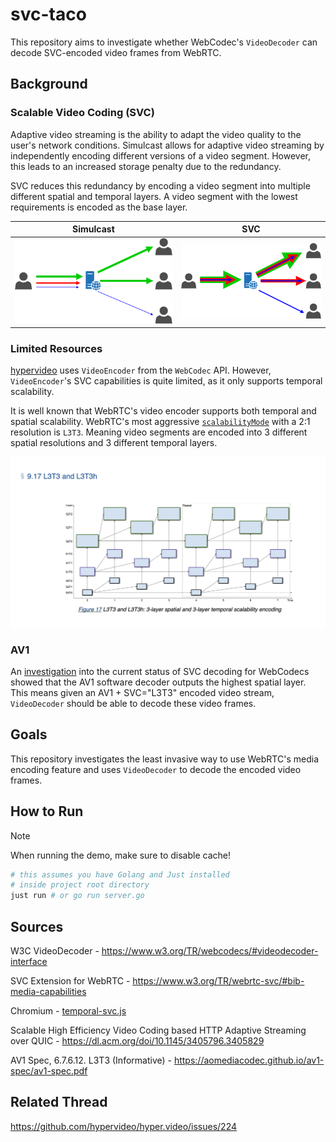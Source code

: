 # svc-taco

This repository aims to investigate whether WebCodec's `VideoDecoder` can decode SVC-encoded video frames from WebRTC.

## Background

### Scalable Video Coding (SVC)

Adaptive video streaming is the ability to adapt the video quality to the user's network conditions. Simulcast allows
for adaptive video streaming by independently encoding different versions of a video segment. However, this leads to an
increased storage penalty due to the redundancy.

SVC reduces this redundancy by encoding a video segment into multiple different spatial and
temporal layers. A video segment with the lowest requirements is encoded as the base layer.

| Simulcast                   | SVC               |
|-----------------------------|-------------------|
| ![Simulcast](simulcast.png) | ![SVC](svc-1.png) |

### Limited Resources

[hypervideo](https://github.com/hypervideo/hyper.video) uses `VideoEncoder` from the `WebCodec` API.
However, `VideoEncoder`'s SVC capabilities is quite limited, as it only supports temporal scalability.

It is well known that WebRTC's video encoder supports both temporal and spatial scalability. WebRTC's most
aggressive [`scalabilityMode`](https://www.w3.org/TR/webrtc-svc/#scalabilitymodes*) with a 2:1 resolution is `L3T3`.
Meaning video segments are encoded into 3 different spatial resolutions and 3 different temporal layers.

![L3T3.png](L3T3.png)

### AV1

An [investigation](https://issues.chromium.org/issues/338929751) into the current status of SVC decoding for WebCodecs
showed that the AV1 software decoder outputs the highest spatial layer. This means given an AV1 + SVC="L3T3"
encoded video stream, `VideoDecoder` should be able to decode these video frames.

## Goals

This repository investigates the least invasive way to use WebRTC's media encoding feature and uses `VideoDecoder` to
decode the encoded video frames.

## How to Run

> [!NOTE]  
> When running the demo, make sure to disable cache!

```sh
# this assumes you have Golang and Just installed
# inside project root directory
just run # or go run server.go
```

## Sources

W3C VideoDecoder - https://www.w3.org/TR/webcodecs/#videodecoder-interface

SVC Extension for WebRTC - https://www.w3.org/TR/webrtc-svc/#bib-media-capabilities

Chromium - [temporal-svc.js](https://source.chromium.org/chromium/chromium/src/+/main:third_party/blink/web_tests/external/wpt/webcodecs/temporal-svc-encoding.https.any.js;l=11-15;drc=e0e07506b7fc8a8ddd4e9f7799e8e572a8c57612)

Scalable High Efficiency Video Coding based HTTP Adaptive Streaming over
QUIC - https://dl.acm.org/doi/10.1145/3405796.3405829

AV1 Spec, 6.7.6.12. L3T3 (Informative) - https://aomediacodec.github.io/av1-spec/av1-spec.pdf

## Related Thread

https://github.com/hypervideo/hyper.video/issues/224
